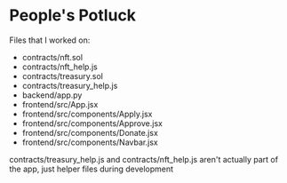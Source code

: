 # People's Potluck

Files that I worked on:
- contracts/nft.sol
- contracts/nft_help.js
- contracts/treasury.sol
- contracts/treasury_help.js
- backend/app.py
- frontend/src/App.jsx
- frontend/src/components/Apply.jsx
- frontend/src/components/Approve.jsx
- frontend/src/components/Donate.jsx
- frontend/src/components/Navbar.jsx

contracts/treasury_help.js and contracts/nft_help.js aren't actually part of the app, just helper files during development
